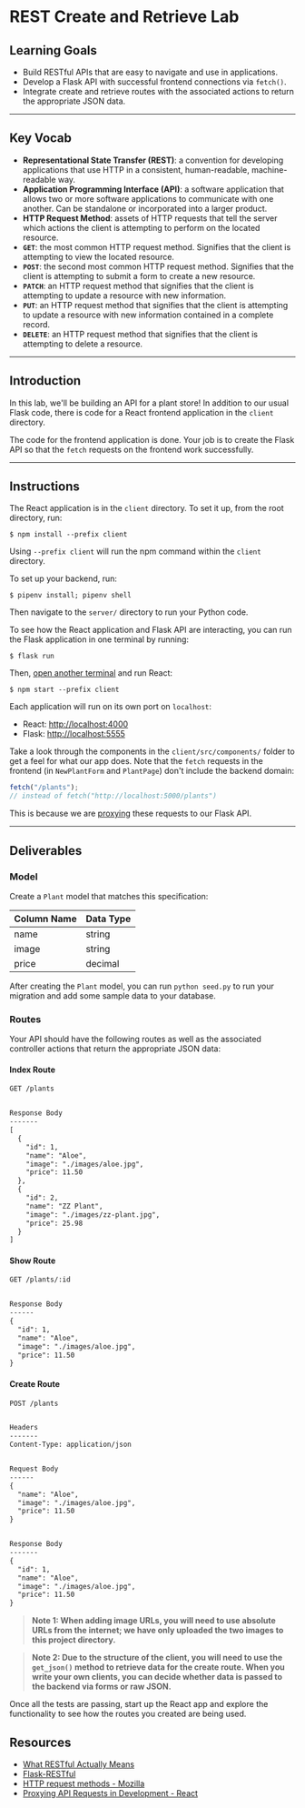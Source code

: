 # REST Create and Retrieve Lab

## Learning Goals

- Build RESTful APIs that are easy to navigate and use in applications.
- Develop a Flask API with successful frontend connections via `fetch()`.
- Integrate create and retrieve routes with the associated actions to return the
  appropriate JSON data.

---

## Key Vocab

- **Representational State Transfer (REST)**: a convention for developing
  applications that use HTTP in a consistent, human-readable, machine-readable
  way.
- **Application Programming Interface (API)**: a software application that
  allows two or more software applications to communicate with one another. Can
  be standalone or incorporated into a larger product.
- **HTTP Request Method**: assets of HTTP requests that tell the server which
  actions the client is attempting to perform on the located resource.
- **`GET`**: the most common HTTP request method. Signifies that the client is
  attempting to view the located resource.
- **`POST`**: the second most common HTTP request method. Signifies that the
  client is attempting to submit a form to create a new resource.
- **`PATCH`**: an HTTP request method that signifies that the client is
  attempting to update a resource with new information.
- **`PUT`**: an HTTP request method that signifies that the client is attempting
  to update a resource with new information contained in a complete record.
- **`DELETE`**: an HTTP request method that signifies that the client is
  attempting to delete a resource.

---

## Introduction

In this lab, we'll be building an API for a plant store! In addition to our
usual Flask code, there is code for a React frontend application in the `client`
directory.

The code for the frontend application is done. Your job is to create the Flask
API so that the `fetch` requests on the frontend work successfully.

---

## Instructions

The React application is in the `client` directory. To set it up, from the root
directory, run:

```console
$ npm install --prefix client
```

Using `--prefix client` will run the npm command within the `client` directory.

To set up your backend, run:

```console
$ pipenv install; pipenv shell
```

Then navigate to the `server/` directory to run your Python code.

To see how the React application and Flask API are interacting, you can run the
Flask application in one terminal by running:

```console
$ flask run
```

Then, [open another terminal][new terminal] and run React:

```console
$ npm start --prefix client
```

[new terminal]:
  https://code.visualstudio.com/docs/editor/integrated-terminal#_managing-terminals

Each application will run on its own port on `localhost`:

- React: [http://localhost:4000](http://localhost:4000)
- Flask: [http://localhost:5555](http://localhost:5555)

Take a look through the components in the `client/src/components/` folder to get
a feel for what our app does. Note that the `fetch` requests in the frontend (in
`NewPlantForm` and `PlantPage`) don't include the backend domain:

```js
fetch("/plants");
// instead of fetch("http://localhost:5000/plants")
```

This is because we are [proxying][proxying] these requests to our Flask API.

---

## Deliverables

### Model

Create a `Plant` model that matches this specification:

| Column Name | Data Type |
| ----------- | --------- |
| name        | string    |
| image       | string    |
| price       | decimal   |

After creating the `Plant` model, you can run `python seed.py` to run your
migration and add some sample data to your database.

### Routes

Your API should have the following routes as well as the associated controller
actions that return the appropriate JSON data:

#### Index Route

```txt
GET /plants


Response Body
-------
[
  {
    "id": 1,
    "name": "Aloe",
    "image": "./images/aloe.jpg",
    "price": 11.50
  },
  {
    "id": 2,
    "name": "ZZ Plant",
    "image": "./images/zz-plant.jpg",
    "price": 25.98
  }
]
```

#### Show Route

```txt
GET /plants/:id


Response Body
------
{
  "id": 1,
  "name": "Aloe",
  "image": "./images/aloe.jpg",
  "price": 11.50
}
```

#### Create Route

```txt
POST /plants


Headers
-------
Content-Type: application/json


Request Body
------
{
  "name": "Aloe",
  "image": "./images/aloe.jpg",
  "price": 11.50
}


Response Body
-------
{
  "id": 1,
  "name": "Aloe",
  "image": "./images/aloe.jpg",
  "price": 11.50
}
```

> **Note 1: When adding image URLs, you will need to use absolute URLs from the
> internet; we have only uploaded the two images to this project directory.**

> **Note 2: Due to the structure of the client, you will need to use the
> `get_json()` method to retrieve data for the create route. When you write your
> own clients, you can decide whether data is passed to the backend via forms or
> raw JSON.**

Once all the tests are passing, start up the React app and explore the
functionality to see how the routes you created are being used.

## Resources

- [What RESTful Actually Means](https://codewords.recurse.com/issues/five/what-restful-actually-means)
- [Flask-RESTful][frest]
- [HTTP request methods - Mozilla](https://developer.mozilla.org/en-US/docs/Web/HTTP/Methods)
- [Proxying API Requests in Development - React][proxying]

[frest]: https://flask-restful.readthedocs.io/en/latest/
[proxying]:
  https://create-react-app.dev/docs/proxying-api-requests-in-development/
